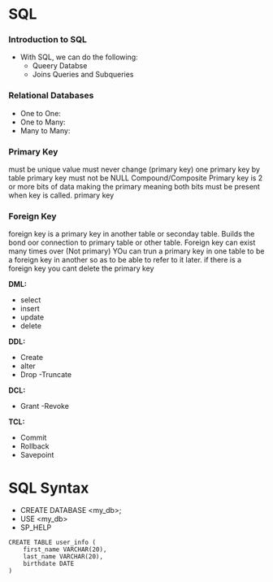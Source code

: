 # SQL

### Introduction to SQL

- With SQL, we can do the following:
	- Queery Databse
	- Joins Queries and Subqueries

### Relational Databases 

- One to One:
- One to Many:
- Many to Many: 

### Primary Key

must be unique
value must never change (primary key)
one primary key by table
primary key must not be NULL
Compound/Composite Primary key is 2 or more bits of data making the primary meaning both bits must be present when key is called.
primary key

### Foreign Key
foreign key is a primary key in another table or seconday table. Builds the bond oor connection to primary table or other table.
Foreign key can exist many times over (Not primary)
YOu can trun a primary key in one table to be a foreign key in another so as to be able to refer to it later.
if there is a foreign key you cant delete the primary key

**DML:**

- select
- insert
- update
- delete

**DDL:**

- Create 
- alter
- Drop
-Truncate

**DCL:**

- Grant
-Revoke

**TCL:**

- Commit
- Rollback
- Savepoint

# SQL Syntax


- CREATE DATABASE <my_db>;
- USE <my_db>
- SP_HELP

```
CREATE TABLE user_info (
    first_name VARCHAR(20), 
    last_name VARCHAR(20), 
    birthdate DATE
)
